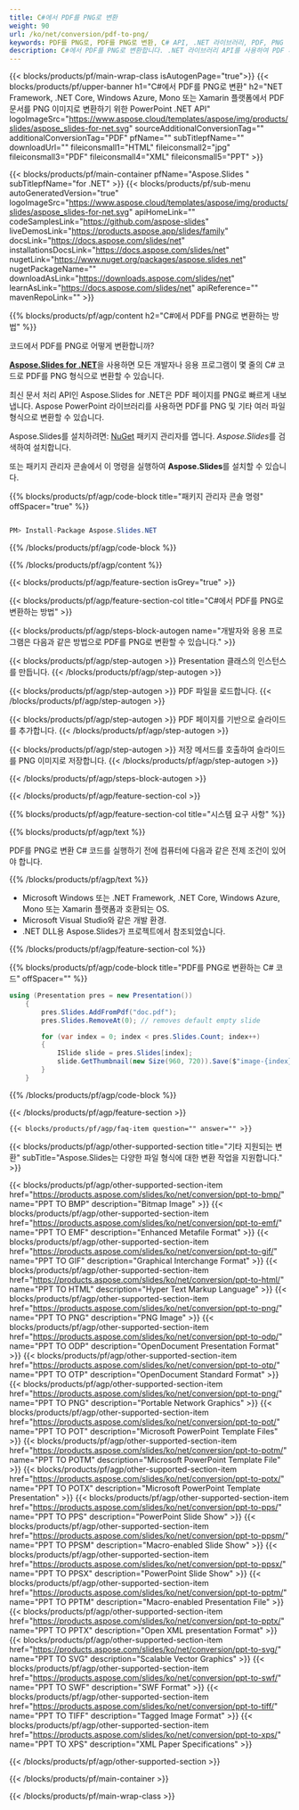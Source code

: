 ```yaml
---
title: C#에서 PDF를 PNG로 변환
weight: 90
url: /ko/net/conversion/pdf-to-png/ 
keywords: PDF를 PNG로, PDF를 PNG로 변환, C# API, .NET 라이브러리, PDF, PNG
description: C#에서 PDF를 PNG로 변환합니다. .NET 라이브러리 API를 사용하여 PDF 페이지를 PNG 이미지로 변환
---
```


{{< blocks/products/pf/main-wrap-class isAutogenPage="true">}}
{{< blocks/products/pf/upper-banner h1="C#에서 PDF를 PNG로 변환" h2="NET Framework, .NET Core, Windows Azure, Mono 또는 Xamarin 플랫폼에서 PDF 문서를 PNG 이미지로 변환하기 위한 PowerPoint .NET API" logoImageSrc="https://www.aspose.cloud/templates/aspose/img/products/slides/aspose_slides-for-net.svg" sourceAdditionalConversionTag="" additionalConversionTag="PDF" pfName="" subTitlepfName="" downloadUrl="" fileiconsmall1="HTML" fileiconsmall2="jpg" fileiconsmall3="PDF" fileiconsmall4="XML" fileiconsmall5="PPT" >}}

{{< blocks/products/pf/main-container pfName="Aspose.Slides " subTitlepfName="for .NET" >}}
{{< blocks/products/pf/sub-menu autoGeneratedVersion="true" logoImageSrc="https://www.aspose.cloud/templates/aspose/img/products/slides/aspose_slides-for-net.svg" apiHomeLink="" codeSamplesLink="https://github.com/aspose-slides" liveDemosLink="https://products.aspose.app/slides/family" docsLink="https://docs.aspose.com/slides/net" installationsDocsLink="https://docs.aspose.com/slides/net" nugetLink="https://www.nuget.org/packages/aspose.slides.net" nugetPackageName="" downloadAsLink="https://downloads.aspose.com/slides/net" learnAsLink="https://docs.aspose.com/slides/net" apiReference="" mavenRepoLink="" >}}


{{% blocks/products/pf/agp/content h2="C#에서 PDF를 PNG로 변환하는 방법" %}}

코드에서 PDF를 PNG로 어떻게 변환합니까?

[**Aspose.Slides for .NET**](https://products.aspose.com/slides/ko/net/)을 사용하면 모든 개발자나 응용 프로그램이 몇 줄의 C# 코드로 PDF를 PNG 형식으로 변환할 수 있습니다.

최신 문서 처리 API인 Aspose.Slides for .NET은 PDF 페이지를 PNG로 빠르게 내보냅니다. Aspose PowerPoint 라이브러리를 사용하면 PDF를 PNG 및 기타 여러 파일 형식으로 변환할 수 있습니다.

Aspose.Slides를 설치하려면: [NuGet](https://www.nuget.org/packages/aspose.slides.net) 패키지 관리자를 엽니다. *Aspose.Slides*를 검색하여 설치합니다.
 
또는 패키지 관리자 콘솔에서 이 명령을 실행하여 **Aspose.Slides**를 설치할 수 있습니다.

{{% blocks/products/pf/agp/code-block title="패키지 관리자 콘솔 명령" offSpacer="true" %}}

```cs

PM> Install-Package Aspose.Slides.NET

```

{{% /blocks/products/pf/agp/code-block %}}

{{% /blocks/products/pf/agp/content %}}

{{< blocks/products/pf/agp/feature-section isGrey="true" >}}


{{< blocks/products/pf/agp/feature-section-col title="C#에서 PDF를 PNG로 변환하는 방법" >}}

{{< blocks/products/pf/agp/steps-block-autogen name="개발자와 응용 프로그램은 다음과 같은 방법으로 PDF를 PNG로 변환할 수 있습니다." >}}

{{< blocks/products/pf/agp/step-autogen >}}
Presentation 클래스의 인스턴스를 만듭니다.
{{< /blocks/products/pf/agp/step-autogen >}}

{{< blocks/products/pf/agp/step-autogen >}}
PDF 파일을 로드합니다.
{{< /blocks/products/pf/agp/step-autogen >}}

{{< blocks/products/pf/agp/step-autogen >}}
PDF 페이지를 기반으로 슬라이드를 추가합니다.
{{< /blocks/products/pf/agp/step-autogen >}}

{{< blocks/products/pf/agp/step-autogen >}}
저장 메서드를 호출하여 슬라이드를 PNG 이미지로 저장합니다.
{{< /blocks/products/pf/agp/step-autogen >}}

{{< /blocks/products/pf/agp/steps-block-autogen >}}

{{< /blocks/products/pf/agp/feature-section-col >}}

{{% blocks/products/pf/agp/feature-section-col title="시스템 요구 사항" %}}

{{% blocks/products/pf/agp/text %}}

 PDF를 PNG로 변환 C# 코드를 실행하기 전에 컴퓨터에 다음과 같은 전제 조건이 있어야 합니다.

{{% /blocks/products/pf/agp/text %}}

- Microsoft Windows 또는 .NET Framework, .NET Core, Windows Azure, Mono 또는 Xamarin 플랫폼과 호환되는 OS.
- Microsoft Visual Studio와 같은 개발 환경.
- .NET DLL용 Aspose.Slides가 프로젝트에서 참조되었습니다.

{{% /blocks/products/pf/agp/feature-section-col %}}

{{% blocks/products/pf/agp/code-block title="PDF를 PNG로 변환하는 C# 코드" offSpacer="" %}}

```cs
using (Presentation pres = new Presentation())
    {
        pres.Slides.AddFromPdf("doc.pdf");
        pres.Slides.RemoveAt(0); // removes default empty slide

        for (var index = 0; index < pres.Slides.Count; index++)
        {
            ISlide slide = pres.Slides[index];
            slide.GetThumbnail(new Size(960, 720)).Save($"image-{index}.png");
        }
    }
```

{{% /blocks/products/pf/agp/code-block %}}

{{< /blocks/products/pf/agp/feature-section >}}

    {{< blocks/products/pf/agp/faq-item question="" answer="" >}}
 

<!-- aboutfile Starts -->

<!-- aboutfile Ends -->
    
{{< blocks/products/pf/agp/other-supported-section title="기타 지원되는 변환" subTitle="Aspose.Slides는 다양한 파일 형식에 대한 변환 작업을 지원합니다." >}}

{{< blocks/products/pf/agp/other-supported-section-item href="https://products.aspose.com/slides/ko/net/conversion/ppt-to-bmp/" name="PPT TO BMP" description="Bitmap Image" >}}
{{< blocks/products/pf/agp/other-supported-section-item href="https://products.aspose.com/slides/ko/net/conversion/ppt-to-emf/" name="PPT TO EMF" description="Enhanced Metafile Format" >}}
{{< blocks/products/pf/agp/other-supported-section-item href="https://products.aspose.com/slides/ko/net/conversion/ppt-to-gif/" name="PPT TO GIF" description="Graphical Interchange Format" >}}
{{< blocks/products/pf/agp/other-supported-section-item href="https://products.aspose.com/slides/ko/net/conversion/ppt-to-html/" name="PPT TO HTML" description="Hyper Text Markup Language" >}}
{{< blocks/products/pf/agp/other-supported-section-item href="https://products.aspose.com/slides/ko/net/conversion/ppt-to-png/" name="PPT TO PNG" description="PNG Image" >}}
{{< blocks/products/pf/agp/other-supported-section-item href="https://products.aspose.com/slides/ko/net/conversion/ppt-to-odp/" name="PPT TO ODP" description="OpenDocument Presentation Format" >}}
{{< blocks/products/pf/agp/other-supported-section-item href="https://products.aspose.com/slides/ko/net/conversion/ppt-to-otp/" name="PPT TO OTP" description="OpenDocument Standard Format" >}}
{{< blocks/products/pf/agp/other-supported-section-item href="https://products.aspose.com/slides/ko/net/conversion/ppt-to-png/" name="PPT TO PNG" description="Portable Network Graphics" >}}
{{< blocks/products/pf/agp/other-supported-section-item href="https://products.aspose.com/slides/ko/net/conversion/ppt-to-pot/" name="PPT TO POT" description="Microsoft PowerPoint Template Files" >}}
{{< blocks/products/pf/agp/other-supported-section-item href="https://products.aspose.com/slides/ko/net/conversion/ppt-to-potm/" name="PPT TO POTM" description="Microsoft PowerPoint Template File" >}}
{{< blocks/products/pf/agp/other-supported-section-item href="https://products.aspose.com/slides/ko/net/conversion/ppt-to-potx/" name="PPT TO POTX" description="Microsoft PowerPoint Template Presentation" >}}
{{< blocks/products/pf/agp/other-supported-section-item href="https://products.aspose.com/slides/ko/net/conversion/ppt-to-pps/" name="PPT TO PPS" description="PowerPoint Slide Show" >}}
{{< blocks/products/pf/agp/other-supported-section-item href="https://products.aspose.com/slides/ko/net/conversion/ppt-to-ppsm/" name="PPT TO PPSM" description="Macro-enabled Slide Show" >}}
{{< blocks/products/pf/agp/other-supported-section-item href="https://products.aspose.com/slides/ko/net/conversion/ppt-to-ppsx/" name="PPT TO PPSX" description="PowerPoint Slide Show" >}}
{{< blocks/products/pf/agp/other-supported-section-item href="https://products.aspose.com/slides/ko/net/conversion/ppt-to-pptm/" name="PPT TO PPTM" description="Macro-enabled Presentation File" >}}
{{< blocks/products/pf/agp/other-supported-section-item href="https://products.aspose.com/slides/ko/net/conversion/ppt-to-pptx/" name="PPT TO PPTX" description="Open XML presentation Format" >}}
{{< blocks/products/pf/agp/other-supported-section-item href="https://products.aspose.com/slides/ko/net/conversion/ppt-to-svg/" name="PPT TO SVG" description="Scalable Vector Graphics" >}}
{{< blocks/products/pf/agp/other-supported-section-item href="https://products.aspose.com/slides/ko/net/conversion/ppt-to-swf/" name="PPT TO SWF" description="SWF Format" >}}
{{< blocks/products/pf/agp/other-supported-section-item href="https://products.aspose.com/slides/ko/net/conversion/ppt-to-tiff/" name="PPT TO TIFF" description="Tagged Image Format" >}}
{{< blocks/products/pf/agp/other-supported-section-item href="https://products.aspose.com/slides/ko/net/conversion/ppt-to-xps/" name="PPT TO XPS" description="XML Paper Specifications" >}}

{{< /blocks/products/pf/agp/other-supported-section >}}

{{< /blocks/products/pf/main-container >}}
    
{{< /blocks/products/pf/main-wrap-class >}}